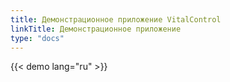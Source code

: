 ```yaml
---
title: Демонстрационное приложение VitalControl
linkTitle: Демонстрационное приложение
type: "docs"
---
```

{{< demo lang="ru" >}}
